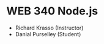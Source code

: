 <!-- Class title -->
<h1>WEB 340 Node.js</h1>

<!-- Repository Authors -->
<ul>
  <li>Richard Krasso (Instructor)</li>
  <li>Danial Purselley (Student)</li>
</ul>
